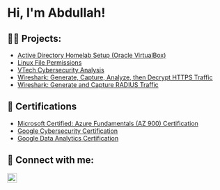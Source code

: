 <h1>Hi, I'm Abdullah! <br/><a href="https://www.linkedin.com"></a>

<h2>👨‍💻 Projects:</h2>

  - [Active Directory Homelab Setup (Oracle VirtualBox)](https://github.com/AbdullahHusseinA/ActiveDirectoryHomeLab/tree/main)
  - [Linux File Permissions](https://github.com/AbdullahHusseinA/FilePermissionsInLinux/tree/main)
  - [VTech Cybersecurity Analysis](https://github.com/AbdullahHusseinA/VTechCybersecurityAnalysis/tree/main)
  - [Wireshark: Generate, Capture, Analyze, then Decrypt HTTPS Traffic](https://github.com/AbdullahHusseinA/WireSharkHTTPSTraffic/tree/main)
  - [Wireshark: Generate and Capture RADIUS Traffic](https://github.com/AbdullahHusseinA/WireSharkRADIUS/tree/main)
    


<h2>📄 Certifications </h2>

- [Microsoft Certified: Azure Fundamentals (AZ 900) Certification](https://github.com/AbdullahHusseinA/Microsoft-Certified-Azure-Fundamentals-AZ-900-Certification)
- [Google Cybersecurity Certification](https://github.com/AbdullahHusseinA/GoogleCybersecurityCertificate/tree/main)
- [Google Data Analytics Certification](https://github.com/AbdullahHusseinA/GoogleDataAnalyticsCertificate/tree/main)


<h2> 🤳 Connect with me:</h2>


[<img align="left" alt="AbdullahHussein | LinkedIn" width="22px" src="https://cdn.jsdelivr.net/npm/simple-icons@v3/icons/linkedin.svg" />][linkedin]

[linkedin]: https://www.linkedin.com/in/abdullah-hussein-abdi/

<!--
**AbdullahHusseinA/AbdullahHusseinA** is a ✨ _special_ ✨ repository because its `README.md` (this file) appears on your GitHub profile.

Here are some ideas to get you started:

- 🔭 I’m currently working on ...
- 🌱 I’m currently learning ...
- 👯 I’m looking to collaborate on ...
- 🤔 I’m looking for help with ...
- 💬 Ask me about ...
- 📫 How to reach me: ...
- 😄 Pronouns: ...
- ⚡ Fun fact: ...
-->
